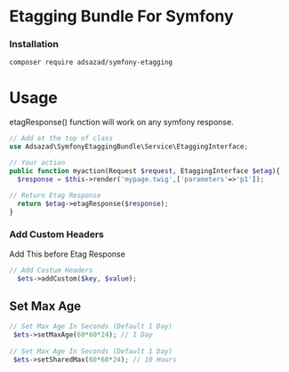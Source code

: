 # Etagging Bundle For Symfony

### Installation
```
composer require adsazad/symfony-etagging
```

# Usage
etagResponse() function will work on any symfony response.

```php
// Add at the top of class
use Adsazad\SymfonyEtaggingBundle\Service\EtaggingInterface;
```
```php
// Your action
public function myaction(Request $request, EtaggingInterface $etag){
  $response = $this->render('mypage.twig',['parameters'=>'p1']);

// Return Etag Response
  return $etag->etagResponse($response);
}
```

### Add Custom Headers
Add This before Etag Response
```php
// Add Costum Headers
  $ets->addCustom($key, $value);
```

 ## Set Max Age
 ```php
 // Set Max Age In Seconds (Default 1 Day)
  $ets->setMaxAge(60*60*24); // 1 Day
    
// Set Max Age In Seconds (Default 1 Day)
  $ets->setSharedMax(60*60*24); // 10 Hours
```

